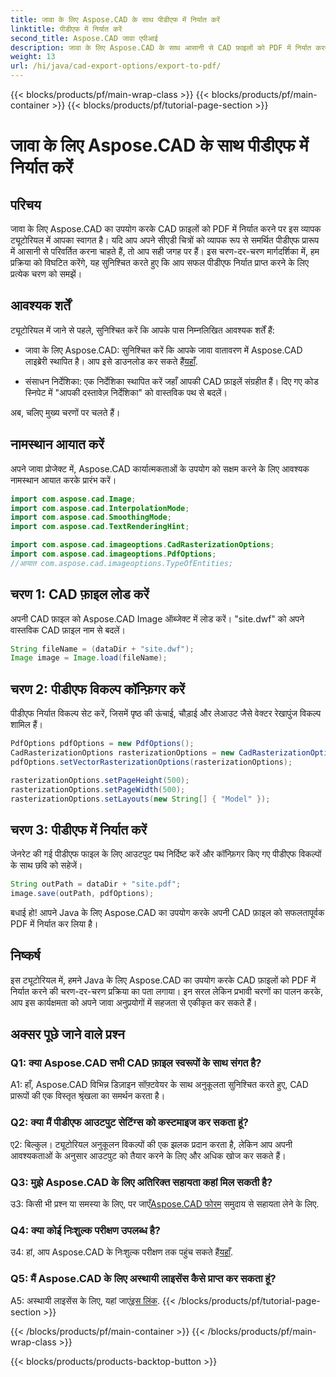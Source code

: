 ```yaml
---
title: जावा के लिए Aspose.CAD के साथ पीडीएफ में निर्यात करें
linktitle: पीडीएफ में निर्यात करें
second_title: Aspose.CAD जावा एपीआई
description: जावा के लिए Aspose.CAD के साथ आसानी से CAD फ़ाइलों को PDF में निर्यात करना सीखें। निर्बाध एकीकरण के लिए हमारी चरण-दर-चरण मार्गदर्शिका का पालन करें।
weight: 13
url: /hi/java/cad-export-options/export-to-pdf/
---
```


{{< blocks/products/pf/main-wrap-class >}}
{{< blocks/products/pf/main-container >}}
{{< blocks/products/pf/tutorial-page-section >}}

# जावा के लिए Aspose.CAD के साथ पीडीएफ में निर्यात करें

## परिचय

जावा के लिए Aspose.CAD का उपयोग करके CAD फ़ाइलों को PDF में निर्यात करने पर इस व्यापक ट्यूटोरियल में आपका स्वागत है। यदि आप अपने सीएडी चित्रों को व्यापक रूप से समर्थित पीडीएफ प्रारूप में आसानी से परिवर्तित करना चाहते हैं, तो आप सही जगह पर हैं। इस चरण-दर-चरण मार्गदर्शिका में, हम प्रक्रिया को विघटित करेंगे, यह सुनिश्चित करते हुए कि आप सफल पीडीएफ निर्यात प्राप्त करने के लिए प्रत्येक चरण को समझें।

## आवश्यक शर्तें

ट्यूटोरियल में जाने से पहले, सुनिश्चित करें कि आपके पास निम्नलिखित आवश्यक शर्तें हैं:

-  जावा के लिए Aspose.CAD: सुनिश्चित करें कि आपके जावा वातावरण में Aspose.CAD लाइब्रेरी स्थापित है। आप इसे डाउनलोड कर सकते हैं[यहाँ](https://releases.aspose.com/cad/java/).

- संसाधन निर्देशिका: एक निर्देशिका स्थापित करें जहाँ आपकी CAD फ़ाइलें संग्रहीत हैं। दिए गए कोड स्निपेट में "आपकी दस्तावेज़ निर्देशिका" को वास्तविक पथ से बदलें।

अब, चलिए मुख्य चरणों पर चलते हैं।

## नामस्थान आयात करें

अपने जावा प्रोजेक्ट में, Aspose.CAD कार्यात्मकताओं के उपयोग को सक्षम करने के लिए आवश्यक नामस्थान आयात करके प्रारंभ करें।

```java
import com.aspose.cad.Image;
import com.aspose.cad.InterpolationMode;
import com.aspose.cad.SmoothingMode;
import com.aspose.cad.TextRenderingHint;

import com.aspose.cad.imageoptions.CadRasterizationOptions;
import com.aspose.cad.imageoptions.PdfOptions;
//आयात com.aspose.cad.imageoptions.TypeOfEntities;
```

## चरण 1: CAD फ़ाइल लोड करें

अपनी CAD फ़ाइल को Aspose.CAD Image ऑब्जेक्ट में लोड करें। "site.dwf" को अपने वास्तविक CAD फ़ाइल नाम से बदलें।

```java
String fileName = (dataDir + "site.dwf");
Image image = Image.load(fileName);
```

## चरण 2: पीडीएफ विकल्प कॉन्फ़िगर करें

पीडीएफ निर्यात विकल्प सेट करें, जिसमें पृष्ठ की ऊंचाई, चौड़ाई और लेआउट जैसे वेक्टर रेखापुंज विकल्प शामिल हैं।

```java
PdfOptions pdfOptions = new PdfOptions();
CadRasterizationOptions rasterizationOptions = new CadRasterizationOptions();
pdfOptions.setVectorRasterizationOptions(rasterizationOptions);

rasterizationOptions.setPageHeight(500);
rasterizationOptions.setPageWidth(500);
rasterizationOptions.setLayouts(new String[] { "Model" });
```

## चरण 3: पीडीएफ में निर्यात करें

जेनरेट की गई पीडीएफ फाइल के लिए आउटपुट पथ निर्दिष्ट करें और कॉन्फ़िगर किए गए पीडीएफ विकल्पों के साथ छवि को सहेजें।

```java
String outPath = dataDir + "site.pdf";
image.save(outPath, pdfOptions);
```

बधाई हो! आपने Java के लिए Aspose.CAD का उपयोग करके अपनी CAD फ़ाइल को सफलतापूर्वक PDF में निर्यात कर लिया है।

## निष्कर्ष

इस ट्यूटोरियल में, हमने Java के लिए Aspose.CAD का उपयोग करके CAD फ़ाइलों को PDF में निर्यात करने की चरण-दर-चरण प्रक्रिया का पता लगाया। इन सरल लेकिन प्रभावी चरणों का पालन करके, आप इस कार्यक्षमता को अपने जावा अनुप्रयोगों में सहजता से एकीकृत कर सकते हैं।

## अक्सर पूछे जाने वाले प्रश्न

### Q1: क्या Aspose.CAD सभी CAD फ़ाइल स्वरूपों के साथ संगत है?

A1: हाँ, Aspose.CAD विभिन्न डिज़ाइन सॉफ़्टवेयर के साथ अनुकूलता सुनिश्चित करते हुए, CAD प्रारूपों की एक विस्तृत श्रृंखला का समर्थन करता है।

### Q2: क्या मैं पीडीएफ आउटपुट सेटिंग्स को कस्टमाइज कर सकता हूं?

ए2: बिल्कुल। ट्यूटोरियल अनुकूलन विकल्पों की एक झलक प्रदान करता है, लेकिन आप अपनी आवश्यकताओं के अनुसार आउटपुट को तैयार करने के लिए और अधिक खोज कर सकते हैं।

### Q3: मुझे Aspose.CAD के लिए अतिरिक्त सहायता कहां मिल सकती है?

 उ3: किसी भी प्रश्न या समस्या के लिए, पर जाएँ[Aspose.CAD फोरम](https://forum.aspose.com/c/cad/19) समुदाय से सहायता लेने के लिए.

### Q4: क्या कोई निःशुल्क परीक्षण उपलब्ध है?

 उ4: हां, आप Aspose.CAD के निःशुल्क परीक्षण तक पहुंच सकते हैं[यहाँ](https://releases.aspose.com/).

### Q5: मैं Aspose.CAD के लिए अस्थायी लाइसेंस कैसे प्राप्त कर सकता हूं?

 A5: अस्थायी लाइसेंस के लिए, यहां जाएं[इस लिंक](https://purchase.aspose.com/temporary-license/).
{{< /blocks/products/pf/tutorial-page-section >}}

{{< /blocks/products/pf/main-container >}}
{{< /blocks/products/pf/main-wrap-class >}}

{{< blocks/products/products-backtop-button >}}
